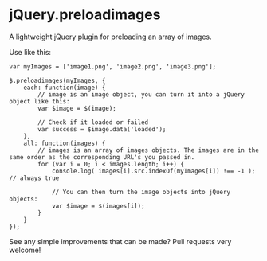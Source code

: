 jQuery.preloadimages
====================

A lightweight jQuery plugin for preloading an array of images.

Use like this:

    var myImages = ['image1.png', 'image2.png', 'image3.png'];

    $.preloadimages(myImages, {
        each: function(image) {
            // image is an image object, you can turn it into a jQuery object like this:
            var $image = $(image);

            // Check if it loaded or failed
            var success = $image.data('loaded');
        },
        all: function(images) {
            // images is an array of images objects. The images are in the same order as the corresponding URL's you passed in.
            for (var i = 0; i < images.length; i++) {
                console.log( images[i].src.indexOf(myImages[i]) !== -1 ); // always true

                // You can then turn the image objects into jQuery objects:
                var $image = $(images[i]);
            }
        }
    });

See any simple improvements that can be made? Pull requests very welcome!